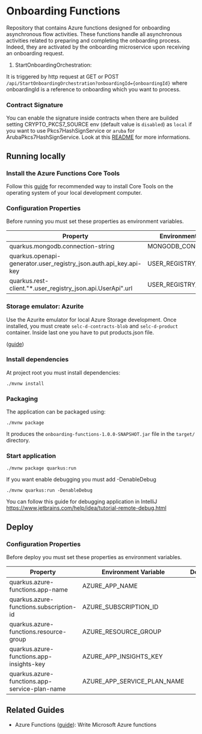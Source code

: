 # Onboarding Functions

Repository that contains Azure functions designed for onboarding asynchronous flow activities.
These functions handle all asynchronous activities related to preparing and completing the onboarding process. Indeed, they are activated by the onboarding microservice upon receiving an onboarding request.

1. StartOnboardingOrchestration:

It is triggered by http request at GET or POST `/api/StartOnboardingOrchestration?onboardingId={onboardingId}` where onboardingId is a reference to onboarding which you want to process.

### Contract Signature

You can enable the signature inside contracts when there are builded setting CRYPTO_PKCS7_SOURCE env (default value is `disabled`) as `local` if you want to use Pkcs7HashSignService or `aruba` for ArubaPkcs7HashSignService. Look at this [README](https://github.com/pagopa/selfcare-onboarding/tree/develop/libs/onboarding-sdk-crypto#readme) for more informations.


## Running locally


### Install the Azure Functions Core Tools

Follow this [guide](https://learn.microsoft.com/en-us/azure/azure-functions/functions-run-local?tabs=macos%2Cisolated-process%2Cnode-v4%2Cpython-v2%2Chttp-trigger%2Ccontainer-apps&pivots=programming-language-java) for recommended way to install Core Tools on the operating system of your local development computer.

### Configuration Properties

Before running you must set these properties as environment variables.


| **Property**                                                           | **Environment Variable**   | **Default** | **Required** |
|------------------------------------------------------------------------|----------------------------|-------------|:------------:|
| quarkus.mongodb.connection-string<br/>                                 | MONGODB_CONNECTION_URI     |             |     yes      |
| quarkus.openapi-generator.user_registry_json.auth.api_key.api-key<br/> | USER_REGISTRY_API_KEY      |             |     yes      |
| quarkus.rest-client."*.user_registry_json.api.UserApi".url<br/>        | USER_REGISTRY_URL          |             |     yes      |

### Storage emulator: Azurite

Use the Azurite emulator for local Azure Storage development. Once installed, you must create `selc-d-contracts-blob` and `selc-d-product` container. Inside last one you have to put products.json file.

([guide](https://learn.microsoft.com/en-us/azure/storage/common/storage-use-azurite?tabs=visual-studio))

### Install dependencies

At project root you must install dependencies:

```shell script
./mvnw install
```

### Packaging

The application can be packaged using:
```shell script
./mvnw package
```

It produces the `onboarding-functions-1.0.0-SNAPSHOT.jar` file in the `target/` directory.

### Start application

```shell script
./mvnw package quarkus:run
```

If you want enable debugging you must add -DenableDebug

```shell script
./mvnw quarkus:run -DenableDebug
```
You can follow this guide for debugging application in IntelliJ https://www.jetbrains.com/help/idea/tutorial-remote-debug.html

## Deploy

### Configuration Properties

Before deploy you must set these properties as environment variables.


| **Property**                                       | **Environment Variable**     | **Default** | **Required** |
|----------------------------------------------------|------------------------------|-------------|:------------:|
| quarkus.azure-functions.app-name<br/>              | AZURE_APP_NAME               |             |      no      |
| quarkus.azure-functions.subscription-id<br/>       | AZURE_SUBSCRIPTION_ID        |             |      no      |
| quarkus.azure-functions.resource-group<br/>        | AZURE_RESOURCE_GROUP         |             |      no      |
| quarkus.azure-functions.app-insights-key<br/>      | AZURE_APP_INSIGHTS_KEY       |             |      no      |
| quarkus.azure-functions.app-service-plan-name<br/> | AZURE_APP_SERVICE_PLAN_NAME  |             |      no      |


## Related Guides

- Azure Functions ([guide](https://quarkus.io/guides/azure-functions)): Write Microsoft Azure functions


